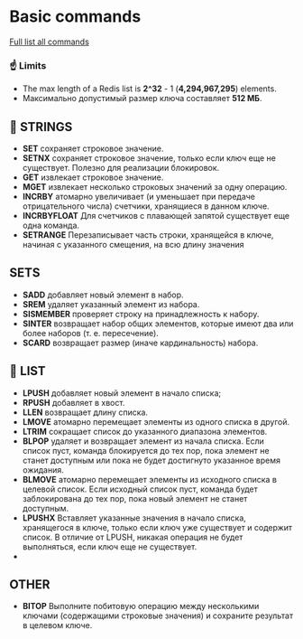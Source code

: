 # Basic commands 
[Full list all commands](https://redis.io/commands)   

### ☝ Limits
* The max length of a Redis list is **2^32** - 1 (**4,294,967,295**) elements.  
* Максимально допустимый размер ключа составляет **512 МБ**.

## 📑 STRINGS  
* **SET** сохраняет строковое значение.  
* **SETNX** сохраняет строковое значение, только если ключ еще не существует. Полезно для реализации блокировок.  
* **GET** извлекает строковое значение.    
* **MGET** извлекает несколько строковых значений за одну операцию.  
* **INCRBY** атомарно увеличивает (и уменьшает при передаче отрицательного числа) счетчики, хранящиеся в данном ключе.  
* **INCRBYFLOAT** Для счетчиков с плавающей запятой существует еще одна команда. 
* **SETRANGE** Перезаписывает часть строки, хранящейся в ключе, начиная с указанного смещения, на всю длину значения    

## SETS
* **SADD** добавляет новый элемент в набор. 
* **SREM** удаляет указанный элемент из набора.  
* **SISMEMBER** проверяет строку на принадлежность к набору. 
* **SINTER** возвращает набор общих элементов, которые имеют два или более наборов (т. е. пересечение).    
* **SCARD** возвращает размер (иначе кардинальность) набора.    


## 📄 LIST  
* **LPUSH** добавляет новый элемент в начало списка;    
* **RPUSH** добавляет в хвост.  
* **LLEN** возвращает длину списка.  
* **LMOVE** атомарно перемещает элементы из одного списка в другой.  
* **LTRIM** сокращает список до указанного диапазона элементов. 
* **BLPOP** удаляет и возвращает элемент из начала списка. Если список пуст, команда блокируется до тех пор, пока элемент не станет доступным или пока не будет достигнуто указанное время ожидания.     
* **BLMOVE** атомарно перемещает элементы из исходного списка в целевой список. Если исходный список пуст, команда будет заблокирована до тех пор, пока новый элемент не станет доступным.  
* **LPUSHX** Вставляет указанные значения в начало списка, хранящегося в ключе, только если ключ уже существует и содержит список. В отличие от LPUSH, никакая операция не будет выполняться, если ключ еще не существует.   
* 

## OTHER
* **BITOP** Выполните побитовую операцию между несколькими ключами (содержащими строковые значения) и сохраните результат в целевом ключе.   



